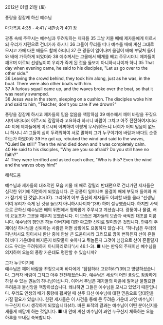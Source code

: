 2012년 01월 21일 (토)

풍랑을 잠잠케 하신 예수님



마가복음 4:35 - 4:41 / 새찬송가 401 장


광풍 속에 주무시는 예수님과 두려워하는 제자들
35 그날 저물 때에 제자들에게 이르시되 우리가 저편으로 건너가자 하시니 36 그들이 무리를 떠나 예수를 배에 계신 그대로 모시고 가매 다른 배들도 함께 하더니 37 큰 광풍이 일어나며 물결이 배에 부딪쳐 들어와 배에 가득하게 되었더라 38 예수께서는 고물에서 베개를 베고 주무시더니 제자들이 깨우며 이르되 선생님이여 우리가 죽게 된 것을 돌보지 아니하시나이까 하니
35 That day when evening came, he said to his disciples, "Let us go over to the other side."   
36 Leaving the crowd behind, they took him along, just as he was, in the boat. There were also other boats with him.   
37 A furious squall came up, and the waves broke over the boat, so that it was nearly swamped.   
38 Jesus was in the stern, sleeping on a cushion. The disciples woke him and said to him, "Teacher, don't you care if we drown?"   

풍랑을 잠잠케 하시고 제자들의 믿음 없음을 책망하심
39 예수께서 깨어 바람을 꾸짖으시며 바다더러 이르시되 잠잠하라 고요하라 하시니 바람이 그치고 아주 잔잔하여지더라 40 이에 제자들에게 이르시되 어찌하여 이렇게 무서워하느냐 너희가 어찌 믿음이 없느냐 하시니 41 그들이 심히 두려워하여 서로 말하되 그가 누구이기에 바람과 바다도 순종하는가 하였더라
39 He got up, rebuked the wind and said to the waves, "Quiet! Be still!" Then the wind died down and it was completely calm.   
40 He said to his disciples, "Why are you so afraid? Do you still have no faith?"   
41 They were terrified and asked each other, "Who is this? Even the wind and the waves obey him!"

해석도움





예수님과 제자들의 대조적인 모습  저물 때 배로 갈릴리 반대편으로 건너가던 제자들은 심각한 위기에 직면하게 되었습니다. 큰 광풍이 일어나며 물결이 배에 부딪쳐 들어와 배가 잠기게 된 것입니다(37). 그리하여 어부 출신의 제자들도 어찌할 바를 몰라 “선생님이여 우리가 죽게 된 것을 돌보지 아니하시나이까”(38) 하며 절규했습니다. 하지만 사역으로 곤하신 예수님은 배의 뒤편에서 평화롭게 주무시고 계셨습니다. 광풍이나 물결, 배의 요동조차 그분을 깨우지 못했습니다. 이 모습은 제자들의 모습과 극적인 대조를 이룹니다. 예수님의 평안은 하늘 아버지에 대한 확고한 신뢰로 말미암은 것입니다. 만유의 주재이신 하나님을 신뢰하는 사람은 어떤 상황에도 요동하지 않습니다. “하나님은 우리의 피난처시요 힘이시니 환난 중에 만날 큰 도움이시라 그러므로 땅이 변하든지 산이 흔들려 바다 가운데에 빠지든지 바닷물이 솟아나고 뛰놀든지 그것이 넘침으로 산이 흔들릴지라도 우리는 두려워하지 아니하리로다”(시 46:1-3).
■ 나는 만유의 주재이신 예수님을 의지하여 오늘의 풍랑 가운데도 평안할 수 있습니까?

그가 누구이기에  
예수님은 깨어 바람을 꾸짖으시며 바다에게 “잠잠하라 고요하라”(39)고 명령하셨습니다. 그러자 바람이 그치고 아주 잔잔해졌습니다. 예수님은 세상의 어떤 풍랑도 잠잠하게 하실 수 있는 권능의 하나님이십니다. 이어서 주님은 제자들의 마음에 일어난 불필요한 두려움과 불신앙을 책망하셨습니다. 왜냐하면 그들은 예수님을 모시고 있었기 때문입니다. 우리도 인생의 배가 풍랑에 휩싸일 때 선주 되신 예수님에 대한 믿음으로 담대함을 가질 필요가 있습니다. 한편 제자들은 이 사건을 통해 큰 두려움 가운데 과연 예수님이 누구신지 다시 생각하게 되었습니다(41). 바른 표적의 결과는 예수님이 어떤 분이신지를 새롭게 깨닫게 하는 것입니다.
■ 내 안에 계신 예수님이 과연 누구신지 체득하는 오늘 하루를 보내길 축복합니다.